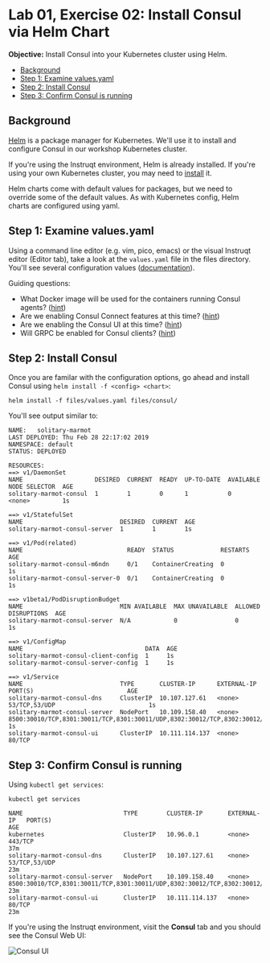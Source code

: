 # Lab 01, Exercise 02: Install Consul via Helm Chart

**Objective:** Install Consul into your Kubernetes cluster using Helm.

* [Background](#background)
* [Step 1: Examine values.yaml](#step-1-examine-valuesyaml)
* [Step 2: Install Consul](#step-2-install-consul)
* [Step 3: Confirm Consul is running](#step-3-confirm-consul-is-running)

## Background

[Helm](https://helm.sh) is a package manager for Kubernetes. We'll use it to install and configure Consul in our workshop Kubernetes cluster.

If you're using the Instruqt environment, Helm is already installed. If you're using your own Kubernetes cluster, you may need to [install](https://github.com/helm/helm#install) it.

Helm charts come with default values for packages, but we need to override some of the default values. As with Kubernetes config, Helm charts are configured using yaml.

## Step 1: Examine values.yaml

Using a command line editor (e.g. vim, pico, emacs) or the visual Instruqt editor (Editor tab), take a look at the `values.yaml` file in the files directory. You'll see several configuration values ([documentation](https://www.consul.io/docs/platform/k8s/helm.html#configuration-values-)).

Guiding questions:

- What Docker image will be used for the containers running Consul agents? ([hint](https://www.consul.io/docs/platform/k8s/helm.html#v-global-image))
- Are we enabling Consul Connect features at this time? ([hint](https://www.consul.io/docs/platform/k8s/helm.html#v-server-connect))
- Are we enabling the Consul UI at this time? ([hint](https://www.consul.io/docs/platform/k8s/helm.html#v-ui))
- Will GRPC be enabled for Consul clients? ([hint](https://www.consul.io/docs/platform/k8s/helm.html#v-client-grpc))

## Step 2: Install Consul

Once you are familar with the configuration options, go ahead and install Consul using `helm install -f <config> <chart>`:

```
helm install -f files/values.yaml files/consul/
```

You'll see output similar to:

```
NAME:   solitary-marmot
LAST DEPLOYED: Thu Feb 28 22:17:02 2019
NAMESPACE: default
STATUS: DEPLOYED

RESOURCES:
==> v1/DaemonSet
NAME                    DESIRED  CURRENT  READY  UP-TO-DATE  AVAILABLE  NODE SELECTOR  AGE
solitary-marmot-consul  1        1        0      1           0          <none>         1s

==> v1/StatefulSet
NAME                           DESIRED  CURRENT  AGE
solitary-marmot-consul-server  1        1        1s

==> v1/Pod(related)
NAME                             READY  STATUS             RESTARTS  AGE
solitary-marmot-consul-m6ndn     0/1    ContainerCreating  0         1s
solitary-marmot-consul-server-0  0/1    ContainerCreating  0         1s

==> v1beta1/PodDisruptionBudget
NAME                           MIN AVAILABLE  MAX UNAVAILABLE  ALLOWED DISRUPTIONS  AGE
solitary-marmot-consul-server  N/A            0                0                    1s

==> v1/ConfigMap
NAME                                  DATA  AGE
solitary-marmot-consul-client-config  1     1s
solitary-marmot-consul-server-config  1     1s

==> v1/Service
NAME                           TYPE       CLUSTER-IP      EXTERNAL-IP  PORT(S)                          AGE
solitary-marmot-consul-dns     ClusterIP  10.107.127.61   <none>       53/TCP,53/UDP                          1s
solitary-marmot-consul-server  NodePort   10.109.158.40   <none>       8500:30010/TCP,8301:30011/TCP,8301:30011/UDP,8302:30012/TCP,8302:30012/UDP,8300:30013/TCP,8600:30014/TCP,8600:30014/UDP  1s
solitary-marmot-consul-ui      ClusterIP  10.111.114.137  <none>       80/TCP
```

## Step 3: Confirm Consul is running

Using `kubectl get services`:

```
kubectl get services

NAME                            TYPE        CLUSTER-IP       EXTERNAL-IP   PORT(S)                                                               AGE
kubernetes                      ClusterIP   10.96.0.1        <none>        443/TCP                                                               37m
solitary-marmot-consul-dns      ClusterIP   10.107.127.61    <none>        53/TCP,53/UDP                                                               23m
solitary-marmot-consul-server   NodePort    10.109.158.40    <none>        8500:30010/TCP,8301:30011/TCP,8301:30011/UDP,8302:30012/TCP,8302:30012/UDP,8300:30013/TCP,8600:30014/TCP,8600:30014/UDP   23m
solitary-marmot-consul-ui       ClusterIP   10.111.114.137   <none>        80/TCP                                                               23m
```

If you're using the Instruqt environment, visit the **Consul** tab and you should see the Consul Web UI:

![Consul UI](/service-mesh-training/exercises/images/lab01-consul-ui.png "Consul Web UI")
